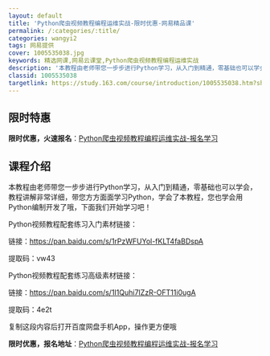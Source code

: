 ```yaml
---
layout: default
title: 'Python爬虫视频教程编程运维实战-限时优惠-网易精品课'
permalink: /:categories/:title/
categories: wangyi2
tags: 网易提供
cover: 1005535038.jpg
keywords: 精选网课,网易云课堂,Python爬虫视频教程编程运维实战
description: '本教程由老师带您一步步进行Python学习，从入门到精通，零基础也可以学会，教程讲解非常详细，带您方方面面学习Pytho'
classid: 1005535038
targetlink: https://study.163.com/course/introduction/1005535038.htm?share=1&shareId=1025206652&utm_campaign=share&utm_medium=iphoneShare&utm_source=&utm_u=1025206652
---
```


## 限时特惠

**限时优惠，火速报名**：[Python爬虫视频教程编程运维实战-报名学习](https://study.163.com/course/introduction/1005535038.htm?share=1&shareId=1025206652&utm_campaign=share&utm_medium=iphoneShare&utm_source=&utm_u=1025206652)

## 课程介绍

本教程由老师带您一步步进行Python学习，从入门到精通，零基础也可以学会，教程讲解非常详细，带您方方面面学习Python，学会了本教程，您也学会用Python编制开发了哦，下面我们开始学习吧！



Python视频教程配套练习入门素材链接：

链接：https://pan.baidu.com/s/1rPzWFUYol-fKLT4faBDspA 

提取码：vw43 

Python视频教程配套练习高级素材链接：

链接：https://pan.baidu.com/s/1I1Quhi7IZzR-OFT11i0ugA 

提取码：4e2t 

复制这段内容后打开百度网盘手机App，操作更方便哦

**限时优惠，报名地址**：[Python爬虫视频教程编程运维实战-报名学习](https://study.163.com/course/introduction/1005535038.htm?share=1&shareId=1025206652&utm_campaign=share&utm_medium=iphoneShare&utm_source=&utm_u=1025206652)

